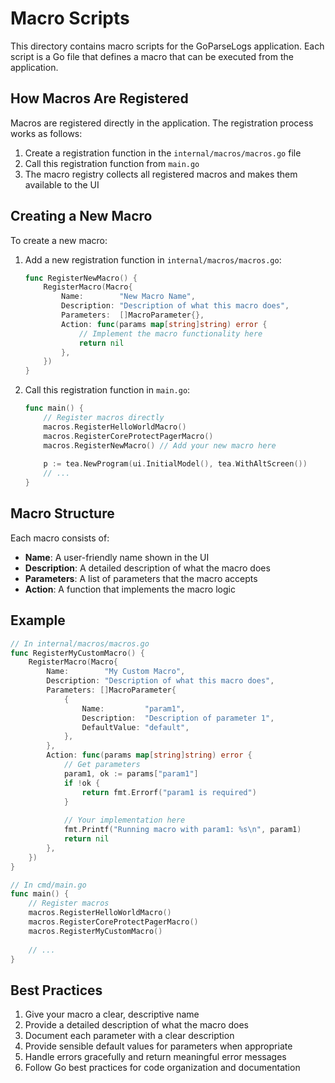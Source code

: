 # Macro Scripts

This directory contains macro scripts for the GoParseLogs application. Each script is a Go file that defines a macro that can be executed from the application.

## How Macros Are Registered

Macros are registered directly in the application. The registration process works as follows:

1. Create a registration function in the `internal/macros/macros.go` file
2. Call this registration function from `main.go`
3. The macro registry collects all registered macros and makes them available to the UI

## Creating a New Macro

To create a new macro:

1. Add a new registration function in `internal/macros/macros.go`:
   ```go
   func RegisterNewMacro() {
       RegisterMacro(Macro{
           Name:        "New Macro Name",
           Description: "Description of what this macro does",
           Parameters:  []MacroParameter{},
           Action: func(params map[string]string) error {
               // Implement the macro functionality here
               return nil
           },
       })
   }
   ```

2. Call this registration function in `main.go`:
   ```go
   func main() {
       // Register macros directly
       macros.RegisterHelloWorldMacro()
       macros.RegisterCoreProtectPagerMacro()
       macros.RegisterNewMacro() // Add your new macro here
       
       p := tea.NewProgram(ui.InitialModel(), tea.WithAltScreen())
       // ...
   }
   ```

## Macro Structure

Each macro consists of:

- **Name**: A user-friendly name shown in the UI
- **Description**: A detailed description of what the macro does
- **Parameters**: A list of parameters that the macro accepts
- **Action**: A function that implements the macro logic

## Example

```go
// In internal/macros/macros.go
func RegisterMyCustomMacro() {
	RegisterMacro(Macro{
		Name:        "My Custom Macro",
		Description: "Description of what this macro does",
		Parameters: []MacroParameter{
			{
				Name:         "param1",
				Description:  "Description of parameter 1",
				DefaultValue: "default",
			},
		},
		Action: func(params map[string]string) error {
			// Get parameters
			param1, ok := params["param1"]
			if !ok {
				return fmt.Errorf("param1 is required")
			}
			
			// Your implementation here
			fmt.Printf("Running macro with param1: %s\n", param1)
			return nil
		},
	})
}

// In cmd/main.go
func main() {
	// Register macros
	macros.RegisterHelloWorldMacro()
	macros.RegisterCoreProtectPagerMacro()
	macros.RegisterMyCustomMacro()
	
	// ...
}
```

## Best Practices

1. Give your macro a clear, descriptive name
2. Provide a detailed description of what the macro does
3. Document each parameter with a clear description
4. Provide sensible default values for parameters when appropriate
5. Handle errors gracefully and return meaningful error messages
6. Follow Go best practices for code organization and documentation